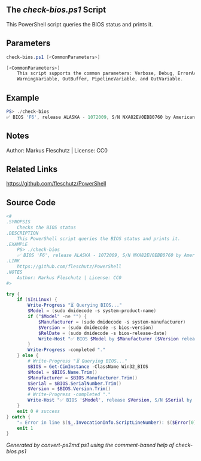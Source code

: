 ## The *check-bios.ps1* Script

This PowerShell script queries the BIOS status and prints it.

## Parameters
```powershell
check-bios.ps1 [<CommonParameters>]

[<CommonParameters>]
    This script supports the common parameters: Verbose, Debug, ErrorAction, ErrorVariable, WarningAction, 
    WarningVariable, OutBuffer, PipelineVariable, and OutVariable.
```

## Example
```powershell
PS> ./check-bios
✅ BIOS 'F6', release ALASKA - 1072009, S/N NXA82EV0EBB0760 by American Megatrends Inc.

```

## Notes
Author: Markus Fleschutz | License: CC0

## Related Links
https://github.com/fleschutz/PowerShell

## Source Code
```powershell
<#
.SYNOPSIS
	Checks the BIOS status
.DESCRIPTION
	This PowerShell script queries the BIOS status and prints it.
.EXAMPLE
	PS> ./check-bios
	✅ BIOS 'F6', release ALASKA - 1072009, S/N NXA82EV0EBB0760 by American Megatrends Inc.
.LINK
	https://github.com/fleschutz/PowerShell
.NOTES
	Author: Markus Fleschutz | License: CC0
#>

try {
	if ($IsLinux) {
		Write-Progress "⏳ Querying BIOS..."
		$Model = (sudo dmidecode -s system-product-name)
		if ("$Model" -ne "") {
			$Manufacturer = (sudo dmidecode -s system-manufacturer)
			$Version = (sudo dmidecode -s bios-version)
			$RelDate = (sudo dmidecode -s bios-release-date)
			Write-Host "✅ BIOS $Model by $Manufacturer ($Version release of $RelDate)"
		}
		Write-Progress -completed "."
	} else {
		# Write-Progress "⏳ Querying BIOS..."
		$BIOS = Get-CimInstance -ClassName Win32_BIOS
		$Model = $BIOS.Name.Trim()
		$Manufacturer = $BIOS.Manufacturer.Trim()
		$Serial = $BIOS.SerialNumber.Trim()
		$Version = $BIOS.Version.Trim()
		# Write-Progress -completed "."
		Write-Host "✅ BIOS '$Model', release $Version, S/N $Serial by $Manufacturer"
	}
	exit 0 # success
} catch {
	"⚠️ Error in line $($_.InvocationInfo.ScriptLineNumber): $($Error[0])"
	exit 1
}
```

*Generated by convert-ps2md.ps1 using the comment-based help of check-bios.ps1*
